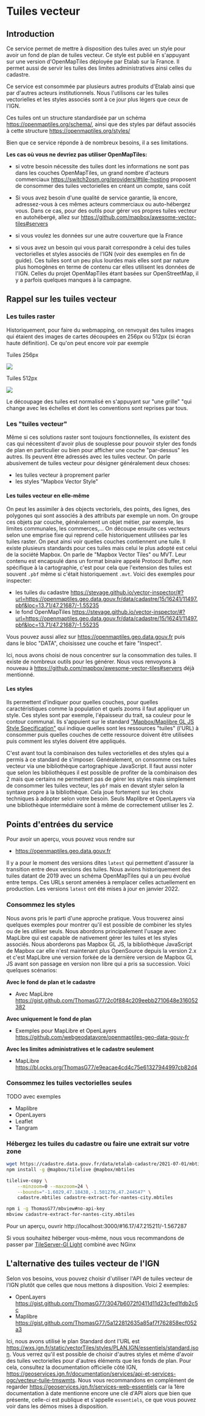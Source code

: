 # Tuiles vecteur

## Introduction

Ce service permet de mettre à disposition des tuiles avec un style pour avoir un fond de plan de tuiles vecteur. Ce style est publié en s'appuyant sur une version d'OpenMapTiles déployée par Etalab sur la France. Il permet aussi de servir les tuiles des limites administratives ainsi celles du cadastre.

Ce service est consommée par plusieurs autres produits d'Etalab ainsi que par d'autres acteurs institutionnels. Nous l'utilisons car les tuiles vectorielles et les styles associés sont à ce jour plus légers que ceux de l'IGN.

Ces tuiles ont un structure standardisée par un schéma <https://openmaptiles.org/schema/>, ainsi que des styles par défaut associés à cette structure <https://openmaptiles.org/styles/>

Bien que ce service réponde à de nombreux besoins, il a ses limitations.

**Les cas où vous ne devriez pas utiliser OpenMapTiles:**

- si votre besoin nécessite des tuiles dont les informations ne sont pas dans les couches OpenMapTiles, un grand nombre d'acteurs commerciaux <https://switch2osm.org/providers/#tile-hosting> proposent de consommer des tuiles vectorielles en créant un compte, sans coût

- Si vous avez besoin d'une qualité de service garantie, là encore, adressez-vous à ces mêmes acteurs commerciaux ou auto-hébergez vous. Dans ce cas, pour des outils pour gérer vos propres tuiles vecteur en autohébergé, allez sur <https://github.com/mapbox/awesome-vector-tiles#servers>

- si vous voulez les données sur une autre couverture que la France

- si vous avez un besoin qui vous parait correspondre à celui des tuiles vectorielles et styles associés de l'IGN (voir des exemples en fin de guide). Ces tuiles sont un peu plus lourdes mais elles sont par nature plus homogènes en terme de contenu car elles utilisent les données de l'IGN. Celles du projet OpenMapTiles étant basées sur OpenStreetMap, il y a parfois quelques manques à la campagne.

## Rappel sur les tuiles vecteur

### Les tuiles raster

Historiquement, pour faire du webmapping, on renvoyait des tuiles images qui étaient des images de cartes découpées en 256px ou 512px (si écran haute définition). Ce qu'on peut encore voir par exemple

Tuiles 256px

![](https://tile.openstreetmap.org/5/15/11.png)

Tuiles 512px

![](https://d.basemaps.cartocdn.com/light_all/7/63/44@2x.png)

Le découpage des tuiles est normalisé en s'appuyant sur "une grille" "qui change avec les échelles et dont les conventions sont reprises par tous.

### Les "tuiles vecteur"

Même si ces solutions raster sont toujours fonctionnelles, ils existent des cas qui nécessitent d'avoir plus de souplesse pour pouvoir styler des fonds de plan en particulier ou bien pour afficher une couche "par-dessus" les autres. Ils peuvent être adressés avec les tuiles vecteur. On parle abusivement de tuiles vecteur pour désigner généralement deux choses:

- les tuiles vecteur à proprement parler
- les styles "Mapbox Vector Style"


#### Les tuiles vecteur en elle-même

On peut les assimiler à des objects vectoriels, des points, des lignes, des polygones qui sont associés à des attributs par exemple un nom. On groupe ces objets par couche, généralement un objet métier, par exemple, les limites communales, les commerces,... On découpe ensuite ces vecteurs selon une emprise fixe qui reprend celle historiquement utilisées par les tuiles raster. On peut ainsi voir quelles couches contiennent une tuile. Il existe plusieurs standards pour ces tuiles mais celui le plus adopté est celui de la société Mapbox. On parle de "Mapbox Vector Tiles" ou MVT. Leur contenu est encapsulé dans un format binaire appelé Protocol Buffer, non spécifique à la cartographie, c'est pour cela que l'extension des tuiles est souvent `.pbf` même si c'était historiquement `.mvt`. Voici des exemples pour inspecter:

- les tuiles du cadastre https://stevage.github.io/vector-inspector/#?url=https://openmaptiles.geo.data.gouv.fr/data/cadastre/15/16241/11497.pbf&loc=13.71/47.21687/-1.55235
- le fond OpenMapTiles https://stevage.github.io/vector-inspector/#?url=https://openmaptiles.geo.data.gouv.fr/data/cadastre/15/16241/11497.pbf&loc=13.71/47.21687/-1.55235

Vous pouvez aussi allez sur https://openmaptiles.geo.data.gouv.fr puis dans le bloc "DATA", choisissez une couche et faire "Inspect".

Ici, nous avons choisi de nous concentrer sur la consommation des tuiles. Il existe de nombreux outils pour les générer. Nous vous renvoyons à nouveau à <https://github.com/mapbox/awesome-vector-tiles#servers> déjà mentionné.

#### Les styles 

Ils permettent d'indiquer pour quelles couches, pour quelles caractéristiques comme la population et quels zooms il faut appliquer un style. Ces styles sont par exemple, l'épaisseur du trait, sa couleur pour le contour communal. Ils s'appuient sur le standard ["Mapbox/Maplibre GL JS Style Specification"](https://maplibre.org/maplibre-gl-js-docs/style-spec/) qui indique quelles sont les ressources "tuiles" (l'URL) à consommer puis quelles couches de cette ressource doivent être utilisées puis comment les styles doivent être appliqués.

C'est avant tout la combinaison des tuiles vectorielles et des styles qui a permis à ce standard de s'imposer. Généralement, on consomme ces tuiles vecteur via une bibliothèque cartographique JavaScript. Il faut aussi noter que selon les bibliothèques il est possible de profiter de la combinaison des 2 mais que certains ne permettent pas de gérer les styles mais simplement de consommer les tuiles vecteur, les `pbf` mais en devant styler selon la syntaxe propre à la bibliothèque. Cela joue fortement sur les choix techniques à adopter selon votre besoin. Seuls Maplibre et OpenLayers via une bibliothèque intermédiaire sont à même de correctement utiliser les 2.

## Points d'entrées du service

Pour avoir un aperçu, vous pouvez vous rendre sur

- <https://openmaptiles.geo.data.gouv.fr>

Il y a pour le moment des versions dites `latest` qui permettent d'assurer la transition entre deux versions des tuiles. Nous avions historiquement des tuiles datant de 2019 avec un schéma OpenMapTiles qui a un peu évolué entre temps. Ces URLs seront amenées à remplacer celles actuellement en production. Les versions `latest` ont été mises à jour en janvier 2022.

### Consommez les styles

Nous avons pris le parti d'une approche pratique. Vous trouverez ainsi quelques exemples pour montrer qu'il est possible de combiner les styles ou de les utiliser seuls. Nous abordons principalement l'usage avec MapLibre qui est capable de nativement gérer les tuiles et les styles associés. Nous aborderons pas Mapbox GL JS, la bibliothèque JavaScript de Mapbox car elle n'est maintenant plus OpenSource depuis la version 2.x et c'est MapLibre une version forkée de la dernière version de Mapbox GL JS avant son passage en version non libre qui a pris sa succession. Voici quelques scénarios:

**Avec le fond de plan et le cadastre**

- Avec MapLibre <https://gist.github.com/ThomasG77/2c0f884c209eebb2710648e316052382>

**Avec uniquement le fond de plan**

- Exemples pour MapLibre et OpenLayers <https://github.com/webgeodatavore/openmaptiles-geo-data-gouv-fr>

**Avec les limites administratives et le cadastre seulement**

- MapLibre <https://bl.ocks.org/ThomasG77/e9eacae4cd4c75e61327944997cb82d4>

### Consommez les tuiles vectorielles seules

TODO avec exemples

- Maplibre
- OpenLayers
- Leaflet
- Tangram



### Hébergez les tuiles du cadastre ou faire une extrait sur votre zone

```bash
wget https://cadastre.data.gouv.fr/data/etalab-cadastre/2021-07-01/mbtiles/france/cadastre.mbtiles
npm install -g @mapbox/tilelive @mapbox/mbtiles

tilelive-copy \
    --minzoom=0 --maxzoom=24 \
    --bounds="-1.6029,47.18438,-1.501276,47.244547" \
    cadastre.mbtiles cadastre-extract-for-nantes-city.mbtiles

npm i -g ThomasG77/mbview#no-api-key
mbview cadastre-extract-for-nantes-city.mbtiles
```

Pour un aperçu, ouvrir http://localhost:3000/#16.17/47.215211/-1.567287

Si vous souhaitez héberger vous-même, nous vous recommandons de passer par [TileServer-Gl Light](https://www.npmjs.com/package/tileserver-gl-light) combiné avec NGinx

## L'alternative des tuiles vecteur de l'IGN

Selon vos besoins, vous pouvez choisir d'utiliser l'API de tuiles vecteur de l'IGN plutôt que celles que nous mettons à disposition. Voici 2 exemples:

- OpenLayers <https://gist.github.com/ThomasG77/3047b6072f0411d11d23cfed1fdb2c5c>
- Maplibre <https://gist.github.com/ThomasG77/5a122812635a85af7f762858ecf052a3>

Ici, nous avons utilisé le plan Standard dont l'URL est https://wxs.ign.fr/static/vectorTiles/styles/PLAN.IGN/essentiels/standard.json. Vous verrez qu'il est possible de choisir d'autres styles et même d'avoir des tuiles vectorielles pour d'autres éléments que les fonds de plan. Pour cela, consultez la documentation officielle côté IGN, <https://geoservices.ign.fr/documentation/services/api-et-services-ogc/vecteur-tuile-tmswmts>. Nous vous recommandons en complément de regarder https://geoservices.ign.fr/services-web-essentiels car la 1ère documentation à date mentionne encore une clé d'API alors que bien que présente, celle-ci est publique et s'appelle `essentiels`, ce que vous pouvez voir dans les démos mises à disposition.

